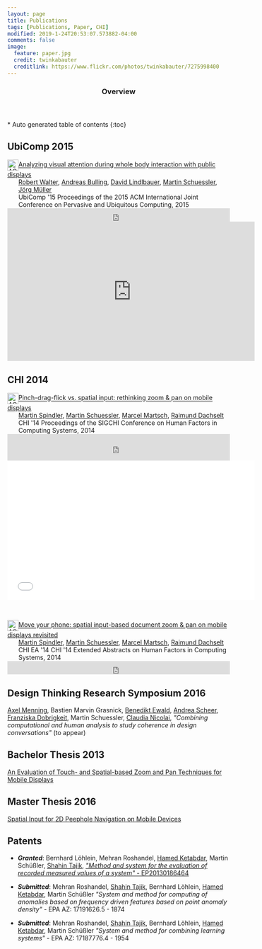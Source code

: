 ```yaml
---
layout: page
title: Publications
tags: [Publications, Paper, CHI]
modified: 2019-1-24T20:53:07.573882-04:00
comments: false
image:
  feature: paper.jpg
  credit: twinkabauter
  creditlink: https://www.flickr.com/photos/twinkabauter/7275998400
---
```

<section id="table-of-contents" class="toc">
  <header>
    <h3>Overview</h3>
  </header>
<div id="drawer" markdown="1">
*  Auto generated table of contents
{:toc}
</div>
</section><!-- /#table-of-contents -->



## UbiComp 2015
<p>
	<!-- ACM DL Article: Analyzing visual attention during whole body interaction with public displays-->
	<div class="acmdlitem" id="item2804255"><img src="http://dl.acm.org/images/oa.gif" width="25" height="25" border="0" alt="ACM DL Author-ize service" style="vertical-align:middle"/><a href="http://dl.acm.org/authorize?N07696" title="Analyzing visual attention during whole body interaction with public displays">Analyzing visual attention during whole body interaction with public displays</a><div style="margin-left:25px"><a href="http://dl.acm.org/author_page.cfm?id=81488640442" >Robert Walter</a>, <a href="http://dl.acm.org/author_page.cfm?id=81372593219" >Andreas Bulling</a>, <a href="http://dl.acm.org/author_page.cfm?id=81558156356" >David Lindlbauer</a>, <a href="http://dl.acm.org/author_page.cfm?id=87959376457" >Martin Schuessler</a>, <a href="http://dl.acm.org/author_page.cfm?id=81436600078" >Jörg Müller</a><br />UbiComp '15 Proceedings of the 2015 ACM International Joint Conference on Pervasive and Ubiquitous Computing, 2015</div></div>
	<!-- ACM DL Bibliometrics: Analyzing visual attention during whole body interaction with public displays-->
	<div class="acmdlstat" id ="stats2804255"><iframe src="http://dl.acm.org/authorizestats?N07696" width="100%" height="30" scrolling="no" frameborder="0">frames are not supported</iframe></div> 
	<iframe width="560" height="315" src="https://www.youtube.com/embed/gLzqtUE87v8?rel=0" frameborder="0" allowfullscreen></iframe>
</p>

## CHI 2014
<p>
<!-- ACM DL Article: Pinch-drag-flick vs. spatial input: rethinking zoom & pan on mobile displays-->
<div class="acmdlitem" id="item2557028"><img src="http://dl.acm.org/images/oa.gif" width="25" height="25" border="0" alt="ACM DL Author-ize service" style="vertical-align:middle"/><a href="http://dl.acm.org/authorize?N80207" title="Pinch-drag-flick vs. spatial input: rethinking zoom & pan on mobile displays">Pinch-drag-flick vs. spatial input: rethinking zoom & pan on mobile displays</a><div style="margin-left:25px"><a href="http://dl.acm.org/author_page.cfm?id=81320495228" >Martin Spindler</a>, <a href="http://dl.acm.org/author_page.cfm?id=87959376457" >Martin Schuessler</a>, <a href="http://dl.acm.org/author_page.cfm?id=81502800558" >Marcel Martsch</a>, <a href="http://dl.acm.org/author_page.cfm?id=81100509454" >Raimund Dachselt</a><br />CHI '14 Proceedings of the SIGCHI Conference on Human Factors in Computing Systems, 2014</div></div>
<!-- ACM DL Bibliometrics: Pinch-drag-flick vs. spatial input: rethinking zoom & pan on mobile displays-->
<div class="acmdlstat" id ="stats2557028"><iframe src="http://dl.acm.org/authorizestats?N80207" width="100%" height="60" scrolling="no" frameborder="0">frames are not supported</iframe></div> 

<iframe width="560" height="315" src="//www.youtube.com/embed/-kp08HZ_p5U" frameborder="0" allowfullscreen></iframe>
</p>
<br>
<p>
<!-- ACM DL Article: Move your phone: spatial input-based document zoom & pan on mobile displays revisited-->
<div class="acmdlitem" id="item2574777"><img src="http://dl.acm.org/images/oa.gif" width="25" height="25" border="0" alt="ACM DL Author-ize service" style="vertical-align:middle"/><a href="http://dl.acm.org/authorize?N80208" title="Move your phone: spatial input-based document zoom & pan on mobile displays revisited">Move your phone: spatial input-based document zoom & pan on mobile displays revisited</a><div style="margin-left:25px"><a href="http://dl.acm.org/author_page.cfm?id=81320495228" >Martin Spindler</a>, <a href="http://dl.acm.org/author_page.cfm?id=87959376457" >Martin Schuessler</a>, <a href="http://dl.acm.org/author_page.cfm?id=81502800558" >Marcel Martsch</a>, <a href="http://dl.acm.org/author_page.cfm?id=81100509454" >Raimund Dachselt</a><br />CHI EA '14 CHI '14 Extended Abstracts on Human Factors in Computing Systems, 2014</div></div>
<!-- ACM DL Bibliometrics: Move your phone: spatial input-based document zoom & pan on mobile displays revisited-->
<div class="acmdlstat" id ="stats2574777"><iframe src="http://dl.acm.org/authorizestats?N80208" width="100%" height="30" scrolling="no" frameborder="0">frames are not supported</iframe></div> 
</p>

## Design Thinking Research Symposium 2016
[Axel Menning](http://www.axelmenning.com), Bastien Marvin Grasnick, [Benedikt Ewald](https://www.linkedin.com/in/benedikt-ewald), [Andrea Scheer](https://hpi.de/en/school-of-design-thinking/hpi-d-school/team/andrea-scheer.html), [Franziska Dobrigkeit](https://hpi.de/en/plattner/people/phd-students/franziska-dobrigkeit.html), Martin Schuessler, [Claudia Nicolai](https://hpi.de/en/school-of-design-thinking/hpi-d-school/team/for-students.html), *"Combining computational and human analysis to study coherence in design conversations"* (to appear)



## Bachelor Thesis 2013
[An Evaluation of Touch- and Spatial-based Zoom and Pan Techniques for Mobile Displays](http://mschuessler.de/pub/BachelorThesis.pdf)
<!--<a href="http://dl.acm.org/author_page.cfm?id=87959376457" >Martin Schuessler</a>-->

## Master Thesis 2016
[Spatial Input for 2D Peephole Navigation on Mobile Devices](http://mschuessler.de/pub/MasterThesis.pdf)

## Patents
* ***Granted***: Bernhard Löhlein, Mehran Roshandel, [Hamed Ketabdar](https://www.qu.tu-berlin.de/menue/team/partner/hamed_ketabdar/), Martin Schüßler, [Shahin Tajik](http://www.isti.tu-berlin.de/security_in_telecommunications/menue/people/research_assistants/shahin_tajik/), [*"Method and system for the evaluation of recorded measured values of a system"* - EP20130186464](https://data.epo.org/gpi/EP2854045A1-Method-and-system-for-the-evaluation-of-recorded-measured-values-of-a-system)
<!-- Application: EPA AZ: 13186464.7 - 1851 Grant: EP2854045B1 https://patents.google.com/patent/EP2854045B1/ja-->


* ***Submitted***: Mehran Roshandel, [Shahin Tajik](http://www.isti.tu-berlin.de/security_in_telecommunications/menue/people/research_assistants/shahin_tajik/), Bernhard Löhlein, [Hamed Ketabdar](https://www.qu.tu-berlin.de/menue/team/partner/hamed_ketabdar/), Martin Schüßler
*"System and method for computing of anomalies based on frequency driven features based on point anomaly density"* - EPA AZ: 17191626.5 - 1874


* ***Submitted***: Mehran Roshandel, [Shahin Tajik](http://www.isti.tu-berlin.de/security_in_telecommunications/menue/people/research_assistants/shahin_tajik/), Bernhard Löhlein, [Hamed Ketabdar](https://www.qu.tu-berlin.de/menue/team/partner/hamed_ketabdar/), Martin Schüßler
*"System and method for combining learning systems"* - EPA AZ: 17187776.4 - 1954
